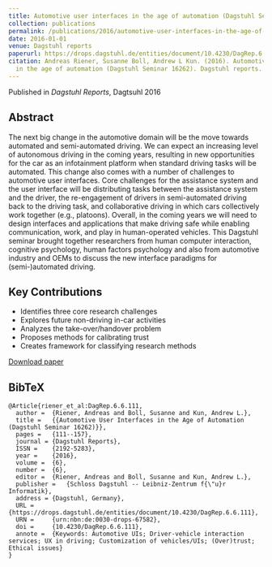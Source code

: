 ```yaml
---
title: Automotive user interfaces in the age of automation (Dagstuhl Seminar 16262)
collection: publications
permalink: /publications/2016/automotive-user-interfaces-in-the-age-of-automatio
date: 2016-01-01
venue: Dagstuhl reports
paperurl: https://drops.dagstuhl.de/entities/document/10.4230/DagRep.6.6.111
citation: Andreas Riener, Susanne Boll, Andrew L Kun. (2016). Automotive user interfaces
  in the age of automation (Dagstuhl Seminar 16262). Dagstuhl reports.
---
```


Published in *Dagstuhl Reports*, Dagtsuhl 2016

## Abstract

The next big change in the automotive domain will be the move towards automated and semi-automated driving. We can expect an increasing level of autonomous driving in the coming years, resulting in new opportunities for the car as an infotainment platform when standard driving tasks will be automated. This change also comes with a number of challenges to automotive user interfaces. Core challenges for the assistance system and the user interface will be distributing tasks between the assistance system and the driver, the re-engagement of drivers in semi-automated driving back to the driving task, and collaborative driving in which cars collectively work together (e.g., platoons). Overall, in the coming years we will need to design interfaces and applications that make driving safe while enabling communication, work, and play in human-operated vehicles. This Dagstuhl seminar brought together researchers from human computer interaction, cognitive psychology, human factors psychology and also from automotive industry and OEMs to discuss the new interface paradigms for (semi-)automated driving.

## Key Contributions

* Identifies three core research challenges
* Explores future non-driving in-car activities
* Analyzes the take-over/handover problem
* Proposes methods for calibrating trust
* Creates framework for classifying research methods

[Download paper](https://drops.dagstuhl.de/entities/document/10.4230/DagRep.6.6.111)


## BibTeX

```
@Article{riener_et_al:DagRep.6.6.111,
  author =	{Riener, Andreas and Boll, Susanne and Kun, Andrew L.},
  title =	{{Automotive User Interfaces in the Age of Automation (Dagstuhl Seminar 16262)}},
  pages =	{111--157},
  journal =	{Dagstuhl Reports},
  ISSN =	{2192-5283},
  year =	{2016},
  volume =	{6},
  number =	{6},
  editor =	{Riener, Andreas and Boll, Susanne and Kun, Andrew L.},
  publisher =	{Schloss Dagstuhl -- Leibniz-Zentrum f{\"u}r Informatik},
  address =	{Dagstuhl, Germany},
  URL =		{https://drops.dagstuhl.de/entities/document/10.4230/DagRep.6.6.111},
  URN =		{urn:nbn:de:0030-drops-67582},
  doi =		{10.4230/DagRep.6.6.111},
  annote =	{Keywords: Automotive UIs; Driver-vehicle interaction services; UX in driving; Customization of vehicles/UIs; (Over)trust; Ethical issues}
}
```